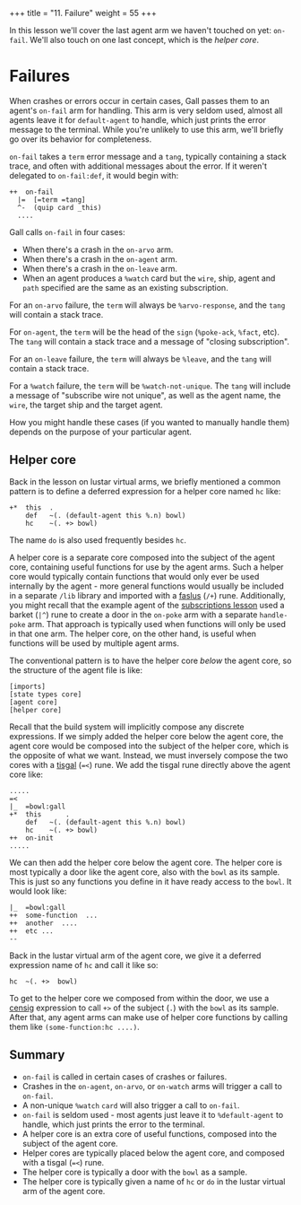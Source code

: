 +++
title = "11. Failure"
weight = 55
+++

In this lesson we'll cover the last agent arm we haven't touched on yet:
`on-fail`. We'll also touch on one last concept, which is the _helper core_.

# Failures

When crashes or errors occur in certain cases, Gall passes them to an agent's
`on-fail` arm for handling. This arm is very seldom used, almost all agents
leave it for `default-agent` to handle, which just prints the error message to
the terminal. While you're unlikely to use this arm, we'll briefly go over its
behavior for completeness.

`on-fail` takes a `term` error message and a `tang`, typically containing a
stack trace, and often with additional messages about the error. If it weren't
delegated to `on-fail:def`, it would begin with:

```hoon
++  on-fail
  |=  [=term =tang]
  ^-  (quip card _this)
  ....
```

Gall calls `on-fail` in four cases:

- When there's a crash in the `on-arvo` arm.
- When there's a crash in the `on-agent` arm.
- When there's a crash in the `on-leave` arm.
- When an agent produces a `%watch` card but the `wire`, ship, agent and `path`
  specified are the same as an existing subscription.

For an `on-arvo` failure, the `term` will always be `%arvo-response`, and the
`tang` will contain a stack trace.

For `on-agent`, the `term` will be the head of the `sign` (`%poke-ack`, `%fact`,
etc). The `tang` will contain a stack trace and a message of "closing
subscription".

For an `on-leave` failure, the `term` will always be `%leave`, and the `tang`
will contain a stack trace.

For a `%watch` failure, the `term` will be `%watch-not-unique`. The `tang` will
include a message of "subscribe wire not unique", as well as the agent name, the
`wire`, the target ship and the target agent.

How you might handle these cases (if you wanted to manually handle them) depends
on the purpose of your particular agent.

## Helper core

Back in the lesson on lustar virtual arms, we briefly mentioned a common pattern
is to define a deferred expression for a helper core named `hc` like:

```hoon
+*  this  .
    def   ~(. (default-agent this %.n) bowl)
    hc    ~(. +> bowl)
```

The name `do` is also used frequently besides `hc`.

A helper core is a separate core composed into the subject of the agent core,
containing useful functions for use by the agent arms. Such a helper core would
typically contain functions that would only ever be used internally by the
agent - more general functions would usually be included in a separate `/lib`
library and imported with a [faslus](/reference/arvo/ford/ford#ford-runes) (`/+`)
rune. Additionally, you might recall that the example agent of the
[subscriptions lesson](/guides/core/app-school/8-subscriptions#example) used
a barket (`|^`) rune to create a door in the `on-poke` arm with a separate
`handle-poke` arm. That approach is typically used when functions will only be
used in that one arm. The helper core, on the other hand, is useful when
functions will be used by multiple agent arms.

The conventional pattern is to have the helper core _below_ the agent core, so
the structure of the agent file is like:

```
[imports]
[state types core]
[agent core]
[helper core]
```

Recall that the build system will implicitly compose any discrete expressions.
If we simply added the helper core below the agent core, the agent core would be
composed into the subject of the helper core, which is the opposite of what we
want. Instead, we must inversely compose the two cores with a
[tisgal](/reference/hoon/rune/tis#tisgal) (`=<`) rune. We add the tisgal
rune directly above the agent core like:

```hoon
.....
=<
|_  =bowl:gall
+*  this      .
    def   ~(. (default-agent this %.n) bowl)
    hc    ~(. +> bowl)
++  on-init
.....
```

We can then add the helper core below the agent core. The helper core is most
typically a door like the agent core, also with the `bowl` as its sample. This
is just so any functions you define in it have ready access to the `bowl`. It
would look like:

```hoon
|_  =bowl:gall
++  some-function  ...
++  another  ....
++  etc ...
--
```

Back in the lustar virtual arm of the agent core, we give it a deferred expression name of `hc`
and call it like so:

```hoon
hc  ~(. +>  bowl)
```

To get to the helper core we composed from within the door, we use a
[censig](/reference/hoon/rune/cen#censig) expression to call `+>` of the
subject (`.`) with the `bowl` as its sample. After that, any agent arms can make
use of helper core functions by calling them like `(some-function:hc ....)`.

## Summary

- `on-fail` is called in certain cases of crashes or failures.
- Crashes in the `on-agent`, `on-arvo`, or `on-watch` arms will trigger a call
  to `on-fail`.
- A non-unique `%watch` `card` will also trigger a call to `on-fail`.
- `on-fail` is seldom used - most agents just leave it to `%default-agent` to
  handle, which just prints the error to the terminal.
- A helper core is an extra core of useful functions, composed into the subject
  of the agent core.
- Helper cores are typically placed below the agent core, and composed with a
  tisgal (`=<`) rune.
- The helper core is typically a door with the `bowl` as a sample.
- The helper core is typically given a name of `hc` or `do` in the lustar virtual arm
  of the agent core.
